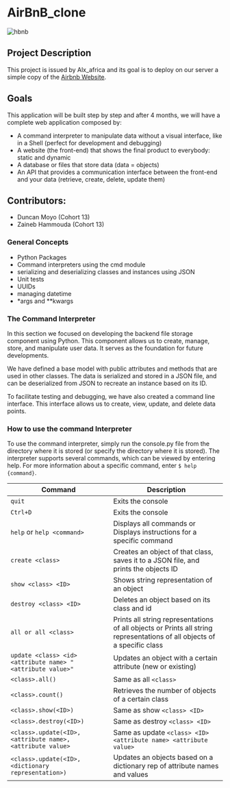 # AirBnB_clone
![hbnb](https://github.com/DuncanMoyo/AirBnB_clone/assets/122837330/7aaf05b3-a274-451d-a5ef-1eadb5df8b14)

## Project Description

This project is issued by Alx_africa and its goal is to deploy on our server a simple copy of the [Airbnb Website](https://www.airbnb.com/).

## Goals

This application will be built step by step and after 4 months, we will have a complete web application composed by:

- A command interpreter to manipulate data without a visual interface, like in a Shell (perfect for development and debugging)
- A website (the front-end) that shows the final product to everybody: static and dynamic
- A database or files that store data (data = objects)
- An API that provides a communication interface between the front-end and your data (retrieve, create, delete, update them)

## Contributors:

- Duncan Moyo (Cohort 13)
- Zaineb Hammouda (Cohort 13)

### General Concepts

- Python Packages
- Command interpreters using the cmd module
- serializing and deserializing classes and instances using JSON
- Unit tests
- UUIDs
- managing datetime
- *args and **kwargs

### The Command Interpreter

In this section we focused on developing the backend file storage component using Python. This component allows us to create, manage, store, and manipulate user data. It serves as the foundation for future developments.

We have defined a base model with public attributes and methods that are used in other classes. The data is serialized and stored in a JSON file, and can be deserialized from JSON to recreate an instance based on its ID.

To facilitate testing and debugging, we have also created a command line interface. This interface allows us to create, view, update, and delete data points.

### How to use the command Interpreter

To use the command interpreter, simply run the console.py file from the directory where it is stored (or specify the directory where it is stored). The interpreter supports several commands, which can be viewed by entering help. For more information about a specific command, enter ``$ help {command}``.

| Command  | Description |
| ------------- | ------------- |
| ```quit```  | Exits the console  |
| ```Ctrl+D```  | Exits the console  |
| ```help``` or ```help <command>```  | Displays all commands or Displays instructions for a specific command
| ```create <class>```  | Creates an object of that class, saves it to a JSON file, and prints the objects ID
| ```show <class> <ID>```  | Shows string representation of an object
| ```destroy <class> <ID>```  | Deletes an object based on its class and id
| ```all or all <class>```  | Prints all string representations of all objects or Prints all string representations of all objects of a specific class
| ```update <class> <id> <attribute name> "<attribute value>"```  | Updates an object with a certain attribute (new or existing)
| ```<class>.all()```  | Same as all ```<class>```
| ```<class>.count()```  | Retrieves the number of objects of a certain class
| ```<class>.show(<ID>)```  | Same as show ```<class> <ID>```
| ```<class>.destroy(<ID>)```  | Same as destroy ```<class> <ID>```
| ```<class>.update(<ID>, <attribute name>, <attribute value>```  | Same as update ```<class> <ID> <attribute name> <attribute value>```
| ```<class>.update(<ID>, <dictionary representation>)```  | Updates an objects based on a dictionary rep of attribute names and values
